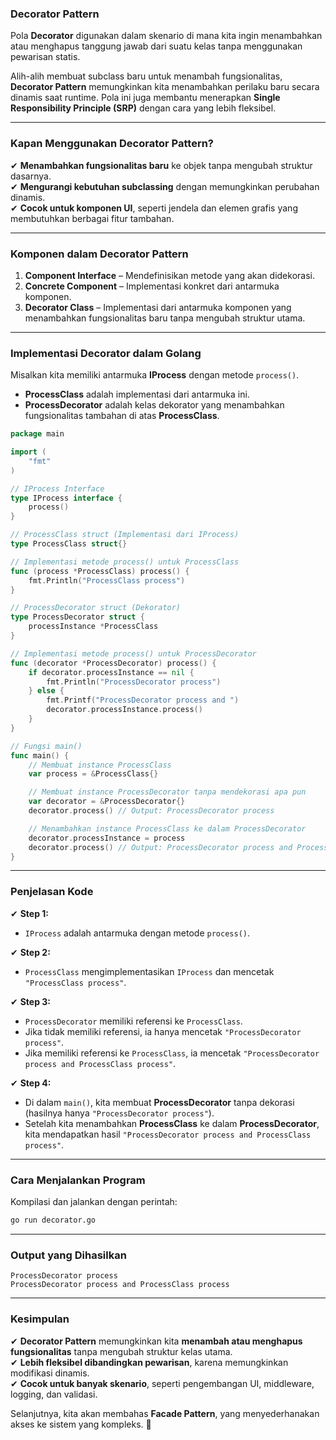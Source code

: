 ### **Decorator Pattern**  

Pola **Decorator** digunakan dalam skenario di mana kita ingin menambahkan atau menghapus tanggung jawab dari suatu kelas tanpa menggunakan pewarisan statis.  

Alih-alih membuat subclass baru untuk menambah fungsionalitas, **Decorator Pattern** memungkinkan kita menambahkan perilaku baru secara dinamis saat runtime. Pola ini juga membantu menerapkan **Single Responsibility Principle (SRP)** dengan cara yang lebih fleksibel.  

---

### **Kapan Menggunakan Decorator Pattern?**  
✔ **Menambahkan fungsionalitas baru** ke objek tanpa mengubah struktur dasarnya.  
✔ **Mengurangi kebutuhan subclassing** dengan memungkinkan perubahan dinamis.  
✔ **Cocok untuk komponen UI**, seperti jendela dan elemen grafis yang membutuhkan berbagai fitur tambahan.  

---

### **Komponen dalam Decorator Pattern**  

1. **Component Interface** – Mendefinisikan metode yang akan didekorasi.  
2. **Concrete Component** – Implementasi konkret dari antarmuka komponen.  
3. **Decorator Class** – Implementasi dari antarmuka komponen yang menambahkan fungsionalitas baru tanpa mengubah struktur utama.  

---

### **Implementasi Decorator dalam Golang**  

Misalkan kita memiliki antarmuka **IProcess** dengan metode `process()`.  
- **ProcessClass** adalah implementasi dari antarmuka ini.  
- **ProcessDecorator** adalah kelas dekorator yang menambahkan fungsionalitas tambahan di atas **ProcessClass**.  

```go
package main

import (
	"fmt"
)

// IProcess Interface
type IProcess interface {
	process()
}

// ProcessClass struct (Implementasi dari IProcess)
type ProcessClass struct{}

// Implementasi metode process() untuk ProcessClass
func (process *ProcessClass) process() {
	fmt.Println("ProcessClass process")
}

// ProcessDecorator struct (Dekorator)
type ProcessDecorator struct {
	processInstance *ProcessClass
}

// Implementasi metode process() untuk ProcessDecorator
func (decorator *ProcessDecorator) process() {
	if decorator.processInstance == nil {
		fmt.Println("ProcessDecorator process")
	} else {
		fmt.Printf("ProcessDecorator process and ")
		decorator.processInstance.process()
	}
}

// Fungsi main()
func main() {
	// Membuat instance ProcessClass
	var process = &ProcessClass{}

	// Membuat instance ProcessDecorator tanpa mendekorasi apa pun
	var decorator = &ProcessDecorator{}
	decorator.process() // Output: ProcessDecorator process

	// Menambahkan instance ProcessClass ke dalam ProcessDecorator
	decorator.processInstance = process
	decorator.process() // Output: ProcessDecorator process and ProcessClass process
}
```

---

### **Penjelasan Kode**  

✔ **Step 1:**  
- `IProcess` adalah antarmuka dengan metode `process()`.  

✔ **Step 2:**  
- `ProcessClass` mengimplementasikan `IProcess` dan mencetak `"ProcessClass process"`.  

✔ **Step 3:**  
- `ProcessDecorator` memiliki referensi ke `ProcessClass`.  
- Jika tidak memiliki referensi, ia hanya mencetak `"ProcessDecorator process"`.  
- Jika memiliki referensi ke `ProcessClass`, ia mencetak `"ProcessDecorator process and ProcessClass process"`.  

✔ **Step 4:**  
- Di dalam `main()`, kita membuat **ProcessDecorator** tanpa dekorasi (hasilnya hanya `"ProcessDecorator process"`).  
- Setelah kita menambahkan **ProcessClass** ke dalam **ProcessDecorator**, kita mendapatkan hasil `"ProcessDecorator process and ProcessClass process"`.  

---

### **Cara Menjalankan Program**  

Kompilasi dan jalankan dengan perintah:  

```sh
go run decorator.go
```

---

### **Output yang Dihasilkan**  

```
ProcessDecorator process
ProcessDecorator process and ProcessClass process
```

---

### **Kesimpulan**  

✔ **Decorator Pattern** memungkinkan kita **menambah atau menghapus fungsionalitas** tanpa mengubah struktur kelas utama.  
✔ **Lebih fleksibel dibandingkan pewarisan**, karena memungkinkan modifikasi dinamis.  
✔ **Cocok untuk banyak skenario**, seperti pengembangan UI, middleware, logging, dan validasi.  

Selanjutnya, kita akan membahas **Facade Pattern**, yang menyederhanakan akses ke sistem yang kompleks. 🚀

